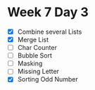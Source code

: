 # Week 7 Day 3
- [x] Combine several Lists
- [x] Merge List
- [ ] Char Counter
- [ ] Bubble Sort
- [ ] Masking
- [ ] Missing Letter
- [x] Sorting Odd Number